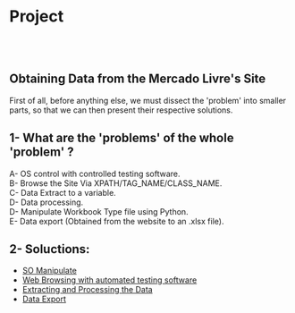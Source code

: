 
# Project
<br>
<br>

## Obtaining Data from the Mercado Livre's Site

First of all, before anything else, we must dissect the 'problem' into smaller parts, so that we can then present their respective solutions.


## 1- What are the 'problems' of the whole 'problem' ? 
  A- OS control with controlled testing software.
  <br>
  B- Browse the Site Via XPATH/TAG_NAME/CLASS_NAME.
  <br>
  C- Data Extract to a variable. 
  <br>
  D- Data processing.
  <br>
  D- Manipulate Workbook Type file using Python.
  <br>
  E- Data export (Obtained from the website to an .xlsx file).
  <br>

## 2- Soluctions: 
-   <a href="https://github.com/PedroAtemRibeiro/DataImportMercadoLivre/blob/main/md/So.md">SO Manipulate</a>
-   <a href="https://github.com/PedroAtemRibeiro/DataImportMercadoLivre/blob/main/md/web.md">Web Browsing with automated testing software</a>
-   <a href="https://github.com/PedroAtemRibeiro/DataImportMercadoLivre/blob/main/md/Extra%C3%A7%C3%A3o.md">Extracting and Processing the Data</a>
-   <a href="https://github.com/PedroAtemRibeiro/DataImportMercadoLivre/blob/main/md/Exporta%C3%A7%C3%A3o.md">Data Export</a>

